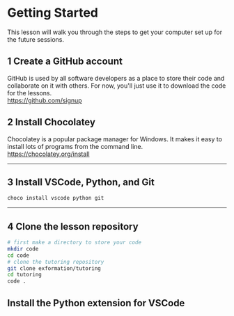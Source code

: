# Getting Started
This lesson will walk you through the steps to get your computer set up for the future sessions. 

## 1 Create a GitHub account
GitHub is used by all software developers as a place to store their code and collaborate on it with others. For now, you'll just use it to download the code for the lessons.  
https://github.com/signup

## 2 Install Chocolatey
Chocolatey is a popular package manager for Windows. It makes it easy to install lots of programs from the command line.
https://chocolatey.org/install
___

## 3 Install VSCode, Python, and Git
```bash
choco install vscode python git
```
___

## 4 Clone the lesson repository
```bash
# first make a directory to store your code
mkdir code
cd code
# clone the tutoring repository
git clone exformation/tutoring
cd tutoring
code .
```



## Install the Python extension for VSCode